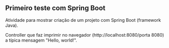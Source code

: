 ## Primeiro teste com Spring Boot
Atividade para mostrar criação de um projeto com Spring Boot (framework Java). 

Controller que faz imprimir no navegador (http://localhost:8080/porta 8080) a típica mensagem "Hello, world!".